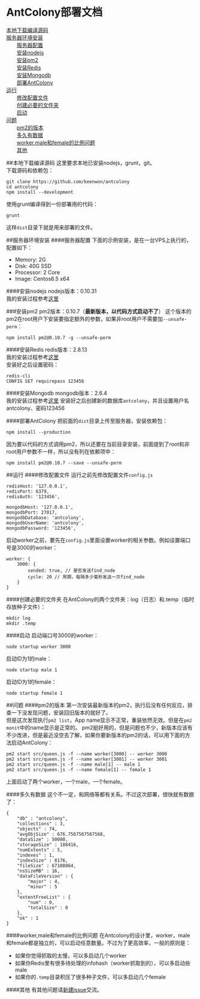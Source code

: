 # AntColony部署文档
  
[本地下载编译源码](#本地下载编译源码)  
[服务器环境安装](#服务器环境安装)  
&emsp;&emsp;[服务器配置](#服务器配置)  
&emsp;&emsp;[安装nodejs](#安装nodejs)  
&emsp;&emsp;[安装pm2](#安装pm2)  
&emsp;&emsp;[安装Redis](#安装Redis)  
&emsp;&emsp;[安装Mongodb](#安装Mongodb)  
&emsp;&emsp;[部署AntColony](#部署AntColony)  
[运行](#运行)  
&emsp;&emsp;[修改配置文件](#修改配置文件)  
&emsp;&emsp;[创建必要的文件夹](#创建必要的文件夹)  
&emsp;&emsp;[启动](#启动)  
[问题](#问题)  
&emsp;&emsp;[pm2的版本](#pm2的版本)  
&emsp;&emsp;[多久有数据](#多久有数据)  
&emsp;&emsp;[worker,male和female的比例问题](#worker,male和female的比例问题)  
&emsp;&emsp;[其他](#其他)  
  
##本地下载编译源码
这里要求本地已安装nodejs，grunt，git。  
下载源码和依赖包：

    git clone https://github.com/keenwon/antcolony
    cd antcolony
    npm install --development

使用grunt编译得到一份部署用的代码：

    grunt

这样`dist`目录下就是用来部署的文件。

##服务器环境安装
####服务器配置
下面的示例安装，是在一台VPS上执行的，配置如下：

- Memory: 2G
- Disk: 40G SSD
- Processor: 2 Core
- Image: Centos6.5 x64
  
####安装nodejs
nodejs版本：0.10.31  
我的安装过程参考[这里](http://keenwon.com/1329.html)
  
###安装pm2
pm2版本：0.10.7（**最新版本，以代码方式启动不了**）
这个版本的pm2在root用户下安装要指定额外的参数，如果非root用户不需要加`--unsafe-perm`：

    npm install pm2@0.10.7 -g --unsafe-perm

####安装Redis
redis版本：2.8.13  
我的安装过程参考[这里](http://keenwon.com/1335.html)  
安装好之后设置密码：  

    redis-cli
    CONFIG SET requirepass 123456

####安装Mongodb
mongodb版本：2.6.4  
我的安装过程参考[这里](http://keenwon.com/1335.html)
安装好之后创建新的数据库`antcolony`，并且设置用户名antcolony、密码123456

####部署AntColony
把前面的`dist`目录上传至服务器，安装依赖包：

    npm install --production

因为要以代码的方式调用pm2，所以还要在当前目录安装，前面提到了root和非root用户参数不一样，所以没有列在依赖项中：

    npm install pm2@0.10.7 --save --unsafe-perm

##运行
####修改配置文件
运行之前先修改配置文件`config.js`
    
    redisHost: '127.0.0.1',
    redisPort: 6379,
    redisAuth: '123456',
    
    mongodbHost: '127.0.0.1',
    mongodbPort: 27017,
    mongodbDatabase: 'antcolony',
    mongodbUserName: 'antcolony',
    mongodbPassword: '123456',
    
启动worker之前，要先在`config.js`里面设置worker的相关参数。例如设置端口号是3000的worker：

    worker: {
        3000: {
            sended: true, // 是否发送find_node
            cycle: 20 // 周期，每隔多少毫秒发送一次find_node
        }
    }
    
####创建必要的文件夹
在AntColony的两个文件夹：log（日志）和.temp（临时存放种子文件）：

    mkdir log
    mkdir .temp
  
####启动
启动端口号3000的worker：

    node startup worker 3000

启动ID为1的male：

    node startup male 1

启动ID为1的female：

    node startup female 1

##问题
####pm2的版本
第一次安装最新版本的pm2，执行后没有任何反应，排查一下没发现问题，安装回旧版本的就好了。  
但是这次发现执行`pm2 list`，App name显示不正常，重装依然无效。但是在`pm2 monit`中的name显示是正常的。
pm2挺好用的，但是问题也不少，新版本应该有不少改进，但是最近没空去了解，如果你要新版本的pm2的话，可以用下面的方法启动AntColony：

    pm2 start src/queen.js -f --name worker[3000] -- worker 3000
    pm2 start src/queen.js -f --name worker[3001] -- worker 3001
    pm2 start src/queen.js -f --name male[1] -- male 1
    pm2 start src/queen.js -f --name female[1] -- female 1

上面启动了两个worker，一个male，一个female。

####多久有数据
这个不一定，和网络等都有关系。不过这次部署，很快就有数据了：

    {
        "db" : "antcolony",
        "collections" : 3,
        "objects" : 74,
        "avgObjSize" : 676.7567567567568,
        "dataSize" : 50080,
        "storageSize" : 188416,
        "numExtents" : 5,
        "indexes" : 1,
        "indexSize" : 8176,
        "fileSize" : 67108864,
        "nsSizeMB" : 16,
        "dataFileVersion" : {
            "major" : 4,
            "minor" : 5
        },
        "extentFreeList" : {
            "num" : 0,
            "totalSize" : 0
        },
        "ok" : 1
    }
  
####worker,male和female的比例问题
在Antcolony的设计里，worker，male和female都是独立的，可以启动任意数量。不过为了更高效率，一般的原则是：
- 如果你觉得抓取的太慢，可以多启动几个worker
- 如果你Redis里有很多待处理的infohash（worker抓取到的），可以多启动些male
- 如果你的`.temp`目录积压了很多种子文件，可以多启动几个female

####其他
有其他问题请[新建issue](https://github.com/keenwon/antcolony/issues)交流。



